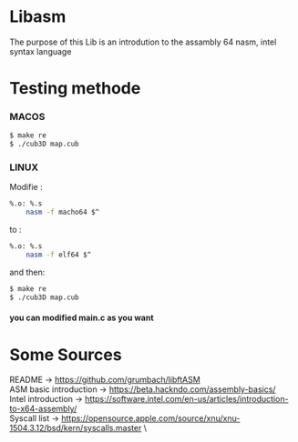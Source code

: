 # Libasm
The purpose of this Lib is an introdution to the assambly 64 nasm, intel syntax language

# Testing methode
### MACOS
```sh
$ make re
$ ./cub3D map.cub
```
### LINUX
Modifie :
```sh
%.o: %.s
	nasm -f macho64 $^
```
to :
```sh
%.o: %.s
	nasm -f elf64 $^
```
and then:
```sh
$ make re
$ ./cub3D map.cub
```
#### you can modified main.c as you want

# Some Sources

README -> https://github.com/grumbach/libftASM \
ASM basic introduction -> https://beta.hackndo.com/assembly-basics/ \
Intel introduction -> https://software.intel.com/en-us/articles/introduction-to-x64-assembly/ \
Syscall list -> https://opensource.apple.com/source/xnu/xnu-1504.3.12/bsd/kern/syscalls.master \
